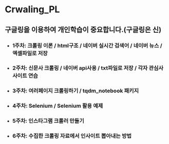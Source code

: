 # Crwaling_PL
## 구글링을 이용하여 개인학습이 중요합니다.(구글링은 신)  


- ### 1주차: 크롤링 이론 / html구조 / 네이버 실시간 검색어 / 네이버 뉴스 / 엑셀파일로 저장  
- ### 2주차: 신문사 크롤링 / 네이버 api사용 / txt파일로 저장 / 각자 관심사 사이트 연습
- ### 3주차: 여러페이지 크롤링하기  / tqdm_notebook 패키지
- ### 4주차: Selenium / Selenium 활용 예제
- ### 5주차: 인스타그램 크롤러 만들기
- ### 6주차: 수집한 크롤링 자료에서 인사이트 뽑아내는 방법
